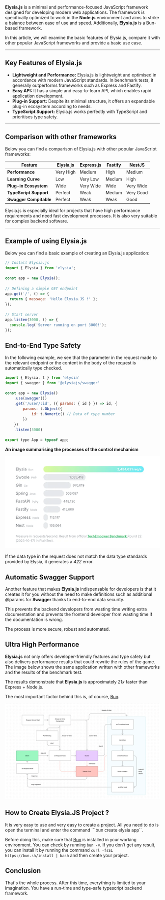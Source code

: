 <strong>Elysia.js</strong> is a minimal and performance-focused JavaScript framework designed for developing modern web applications. The framework is specifically optimized to work in the **Node.js** environment and aims to strike a balance between ease of use and speed. Additionally, <strong>Elysia.js</strong> is a Bun-based framework.


In this article, we will examine the basic features of Elysia.js, compare it with other popular JavaScript frameworks and provide a basic use case.  

---

## Key Features of Elysia.js  

- **Lightweight and Performance:** Elysia.js is lightweight and optimised in accordance with modern JavaScript standards. In benchmark tests, it generally outperforms frameworks such as Express and Fastify.  
- **Easy API:** It has a simple and easy-to-learn API, which enables rapid application development.
- **Plug-in Support:** Despite its minimal structure, it offers an expandable plug-in ecosystem according to needs.  
- **TypeScript Support:** Elysia.js works perfectly with TypeScript and prioritises type safety.  

---

## Comparison with other frameworks  

Below you can find a comparison of Elysia.js with other popular JavaScript frameworks:

| Feature            | **Elysia.js**      | **Express.js**     | **Fastify**        | **NestJS**         |  
|--------------------|-------------------|--------------------|--------------------|--------------------|  
| **Performance**     | Very High            | Medium               | High             | Medium               |  
| **Learning Curve** | Low             | Very Low          | Medium               | High             |  
| **Plug-in Ecosystem** | Wide            | Very Wide          | Wide              | Very Wide          |  
| **TypeScript Support** | Perfect        | Weak              | Medium                | Very Good            |  
| **Swagger Compitable** | Perfect        | Weak             | Weak                | Good            |  


Elysia.js is especially ideal for projects that have high performance requirements and need fast development processes. It is also very suitable for complex backend software.

---

## Example of using Elysia.js  

Below you can find a basic example of creating an Elysia.js application:  

```javascript
// Install Elysia.js
import { Elysia } from 'elysia';

const app = new Elysia();

// Defining a simple GET endpoint
app.get('/', () => {
  return { message: 'Hello Elysia.JS !' };
});

// Start server
app.listen(3000, () => {
  console.log('Server running on port 3000!');
});
```


## End-to-End Type Safety 

In the following example, we see that the parameter in the request made to the relevant endpoint or the content in the body of the request is automatically type checked.

```javascript
import { Elysia, t } from 'elysia'
import { swagger } from '@elysiajs/swagger'

const app = new Elysia()
    .use(swagger())
    .get('/user/:id', ({ params: { id } }) => id, {
        params: t.Object({
            id: t.Numeric() // Data of type number
        })
    })
    .listen(3000)

export type App = typeof app;

```

**An image summarising the processes of the control mechanism**

![elysia-js-benchmarks](https://raw.githubusercontent.com/hypecode-tech/blogs/main/elysia-js-rewriting-the-rules-of-the-game-part-1/elysia-js-benchmarks.webp)


If the data type in the request does not match the data type standards provided by Elysia, it generates a *422* error.


## Automatic Swagger Support

Another feature that makes <strong>Elysia.js</strong> indispensable for developers is that it creates it for you without the need to make definitions such as additional @params for <strong>Swagger</strong> thanks to end-to-end data security.

This prevents the backend developers from wasting time writing extra documentation and prevents the frontend developer from wasting time if the documentation is wrong.

The process is more secure, robust and automated.

## Ultra High Performance

**Elysia.js** not only offers developer-friendly features and type safety but also delivers performance results that could rewrite the rules of the game. The image below shows the same application written with other frameworks and the results of the benchmark test.

The results demonstrate that **Elysia.js** is approximately *21x* faster than Express + Node.js.

The most important factor behind this is, of course, <a href="https://bun.sh/" title="Bun.JS">Bun</a>.

![elysia-js-life-cycle](https://raw.githubusercontent.com/hypecode-tech/blogs/main/elysia-js-rewriting-the-rules-of-the-game-part-1/elysia-js-life-cycle.webp)


## How to Create Elysia.JS Project ?

It is very easy to use and very easy to create a project. All you need to do is open the terminal and enter the command ```bun create elysia app``.

Before doing this, make sure that <a href="https://bun.sh/" title="Bun.JS">Bun</a> is installed in your working environment. You can check by running ```bun -v```. If you don’t get any result, you can install it by running the command ```curl -fsSL https://bun.sh/install | bash``` and then create your project.


## Conclusion

That's the whole process. After this time, everything is limited to your imagination. You have a run-time and type-safe typescript backend framework. 


